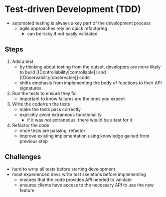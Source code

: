 # Test-driven Development (TDD)
- automated testing is always a key part of the development process
	- agile approaches rely on quick refactoring
		- can be risky if not easily validated
## Steps
1. Add a test
	- by thinking about testing from the outset, developers are more likely to build [[Controllability|controllable]] and [[Observability|observable]] code
	- shifts emphasis from implementing the body of functions to their API signatures
2. Run the tests to ensure they fail
	- important to know failures are the ones you expect
3. Write the code/run the tests
	- make the tests pass correctly
	- explicitly avoid extraneous functionality
		- if it was not extraneous, there would be a test for it
4. Refactor the code
	- once tests are passing, refactor
	- improve existing implementation using knowledge gained from previous step

## Challenges
- hard to write all tests before starting development
- most experienced devs write test skeletons before implementing
	- ensures that the code provides API needed to validate
	- ensures clients have access to the necessary API to use the new feature